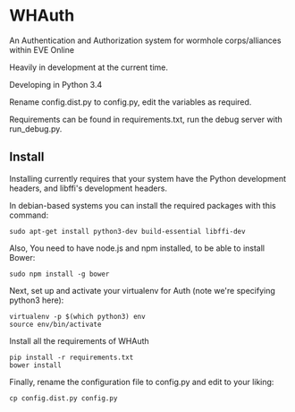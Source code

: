 WHAuth
======

An Authentication and Authorization system for wormhole corps/alliances within EVE Online

Heavily in development at the current time.

Developing in Python 3.4

Rename config.dist.py to config.py, edit the variables as required.

Requirements can be found in requirements.txt, run the debug server with run_debug.py.

## Install

Installing currently requires that your system have the Python development headers, and libffi's development headers.

In debian-based systems you can install the required packages with this command:
```
sudo apt-get install python3-dev build-essential libffi-dev
```

Also, You need to have node.js and npm installed, to be able to install Bower:
```
sudo npm install -g bower
```

Next, set up and activate your virtualenv for Auth (note we're specifying python3 here):
```
virtualenv -p $(which python3) env
source env/bin/activate
```

Install all the requirements of WHAuth
```
pip install -r requirements.txt
bower install
```

Finally, rename the configuration file to config.py and edit to your liking:
```
cp config.dist.py config.py
```
